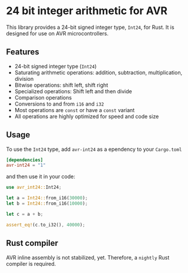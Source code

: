 # 24 bit integer arithmetic for AVR

This library provides a 24-bit signed integer type, `Int24`, for Rust.
It is designed for use on AVR microcontrollers.

## Features

- 24-bit signed integer type (`Int24`)
- Saturating arithmetic operations: addition, subtraction, multiplication, division
- Bitwise operations: shift left, shift right
- Specialized operations: Shift left and then divide
- Comparison operations
- Conversions to and from `i16` and `i32`
- Most operations are `const` or have a `const` variant
- All operations are highly optimized for speed and code size

## Usage

To use the `Int24` type, add `avr-int24` as a ependency to your `Cargo.toml`

```toml
[dependencies]
avr-int24 = "1"
```

and then use it in your code:

```rust
use avr_int24::Int24;

let a = Int24::from_i16(30000);
let b = Int24::from_i16(10000);

let c = a + b;

assert_eq!(c.to_i32(), 40000);
```

## Rust compiler

AVR inline assembly is not stabilized, yet.
Therefore, a `nightly` Rust compiler is required.
